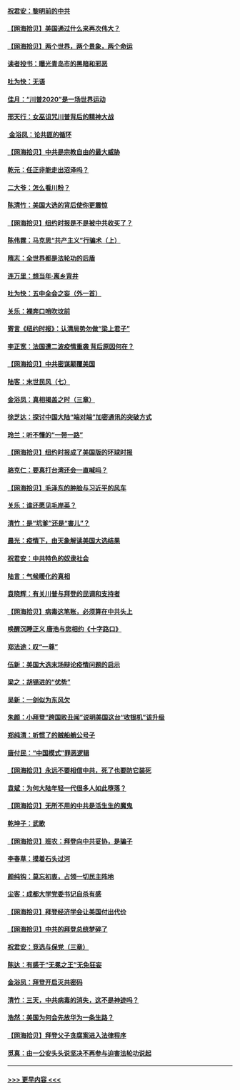 #### [祝君安：黎明前的中共](../pages/nsc993/n12524071.md?t=11051051) 
#### [【网海拾贝】美国通过什么来再次伟大？](../pages/nsc993/n12523844.md?t=11051051) 
#### [【网海拾贝】两个世界，两个景象，两个命运](../pages/nsc993/n12521419.md?t=11051051) 
#### [读者投书：曝光青岛市的黑暗和邪恶](../pages/nsc993/n12520988.md?t=11051051) 
#### [吐为快：无语](../pages/nsc993/n12518588.md?t=11051051) 
#### [佳月：“川普2020”是一场世界运动](../pages/nsc993/n12518581.md?t=11051051) 
#### [邢天行：女巫诅咒川普背后的精神大战](../pages/nsc993/n12517257.md?t=11051051) 
#### [ 金浴凤：论共匪的循环](../pages/nsc993/n12517133.md?t=11051051) 
#### [【网海拾贝】中共是宗教自由的最大威胁](../pages/nsc993/n12516879.md?t=11051051) 
#### [乾元：任正非能走出沼泽吗？](../pages/nsc993/n12515831.md?t=11051051) 
#### [二大爷：怎么看川粉？](../pages/nsc993/n12515820.md?t=11051051) 
#### [陈清竹：美国大选的背后使你更震惊](../pages/nsc993/n12515589.md?t=11051051) 
#### [【网海拾贝】纽约时报是不是被中共收买了？](../pages/nsc993/n12515122.md?t=11051051) 
#### [陈伟霆：马克思“共产主义”行骗术（上）](../pages/nsc993/n12510217.md?t=11051051) 
#### [隋志：全世界都是法轮功的后盾](../pages/nsc993/n12510636.md?t=11051051) 
#### [连万里：想当年‧离乡背井](../pages/nsc993/n12510623.md?t=11051051) 
#### [吐为快：五中全会之妄（外一首）](../pages/nsc993/n12510470.md?t=11051051) 
#### [关乐：裸奔口哨吹坟前](../pages/nsc993/n12510403.md?t=11051051) 
#### [寄言《纽约时报》：认清局势勿做“梁上君子”](../pages/nsc993/n12510042.md?t=11051051) 
#### [李正宽：法国遭二波疫情重袭 背后原因何在？](../pages/nsc993/n12509971.md?t=11051051) 
#### [【网海拾贝】中共密谋颠覆美国](../pages/nsc993/n12509816.md?t=11051051) 
#### [陆客：末世民风（七）](../pages/nsc993/n12507822.md?t=11051051) 
#### [金浴凤：真相揭盖之时（三章）](../pages/nsc993/n12507804.md?t=11051051) 
#### [徐芝达：探讨中国大陆“端对端”加密通讯的突破方式](../pages/nsc993/n12507682.md?t=11051051) 
#### [玲兰：听不懂的“一带一路”](../pages/nsc993/n12507669.md?t=11051051) 
#### [【网海拾贝】纽约时报成了美国版的环球时报](../pages/nsc993/n12507053.md?t=11051051) 
#### [骆克仁：要真打台湾还会一直喊吗？](../pages/nsc993/n12506843.md?t=11051051) 
#### [【网海拾贝】毛泽东的肿脸与习近平的风车](../pages/nsc993/n12504537.md?t=11051051) 
#### [关乐：谁还愿见毛岸英？](../pages/nsc993/n12503866.md?t=11051051) 
#### [清竹：是“坑爹”还是“害儿”？](../pages/nsc993/n12503034.md?t=11051051) 
#### [晨光：疫情下，由天象解读美国大选结果](../pages/nsc993/n12502536.md?t=11051051) 
#### [祝君安：中共特色的奴隶社会](../pages/nsc993/n12501529.md?t=11051051) 
#### [陆言：气候暖化的真相](../pages/nsc993/n12501183.md?t=11051051) 
#### [袁晓辉：有关川普与拜登的民调和支持者](../pages/nsc993/n12500433.md?t=11051051) 
#### [【网海拾贝】病毒这笔账，必须算在中共头上](../pages/nsc993/n12500320.md?t=11051051) 
#### [唤醒沉睡正义 唐浩与您相约《十字路口》](../pages/nsc993/n12497980.md?t=11051051) 
#### [郑法途：叹“一尊”](../pages/nsc993/n12498837.md?t=11051051) 
#### [伍新：美国大选末场辩论疫情问题的启示](../pages/nsc993/n12498829.md?t=11051051) 
#### [梁之：胡锡进的“优势”](../pages/nsc993/n12498780.md?t=11051051) 
#### [吴新：一剑似为东风欠](../pages/nsc993/n12498772.md?t=11051051) 
#### [朱颜：小拜登“跨国败丑闻”说明美国这台“收银机”该升级](../pages/nsc993/n12498731.md?t=11051051) 
#### [郑纯清：听惯了的贼船艄公号子](../pages/nsc993/n12498721.md?t=11051051) 
#### [唐付民：“中国模式”罪恶逻辑](../pages/nsc993/n12498310.md?t=11051051) 
#### [【网海拾贝】永远不要相信中共，死了也要防它装死](../pages/nsc993/n12498162.md?t=11051051) 
#### [袁斌：为何大陆年轻一代很多人如此堕落？](../pages/nsc993/n12495696.md?t=11051051) 
#### [【网海拾贝】无所不用的中共是活生生的魔鬼](../pages/nsc993/n12495621.md?t=11051051) 
#### [乾坤子：武歌](../pages/nsc993/n12493391.md?t=11051051) 
#### [【网海拾贝】班农：拜登向中共妥协，是骗子](../pages/nsc993/n12492877.md?t=11051051) 
#### [李春草：摸着石头过河](../pages/nsc993/n12491121.md?t=11051051) 
#### [颜纯钩：莫忘初衷，占领一切民主阵地](../pages/nsc993/n12490965.md?t=11051051) 
#### [尘客：成都大学党委书记自杀有感](../pages/nsc993/n12490950.md?t=11051051) 
#### [【网海拾贝】拜登经济学会让美国付出代价](../pages/nsc993/n12489662.md?t=11051051) 
#### [【网海拾贝】中共的拜登总统梦碎了](../pages/nsc993/n12487896.md?t=11051051) 
#### [祝君安：竞选与保党（三章）](../pages/nsc993/n12487258.md?t=11051051) 
#### [陈达：有感于“无冕之王”无免狂妄](../pages/nsc993/n12485133.md?t=11051051) 
#### [金浴凤：拜登开启灭共密码](../pages/nsc993/n12485125.md?t=11051051) 
#### [清竹：三天，中共病毒的消失，这不是神迹吗？](../pages/nsc993/n12485027.md?t=11051051) 
#### [浩然：美国为何会先放华为一条生路？](../pages/nsc993/n12484997.md?t=11051051) 
#### [【网海拾贝】拜登父子贪腐案进入法律程序](../pages/nsc993/n12484957.md?t=11051051) 
#### [觅真：由一公安头头说坚决不再参与迫害法轮功说起](../pages/nsc993/n12484212.md?t=11051051) 

----
#### [ >>> 更早内容 <<< ](../indexes/nsc993-earlier.md)
